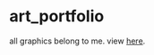 ﻿# art_portfolio
 
all graphics belong to me. view [here](https://zhamic7.github.io/art-portfolio).
